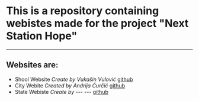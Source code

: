 # This is a repository containing webistes made for the project "Next Station Hope"
---
## Websites are:
- Shool Website *Create by Vukašin Vulović* [github](https://github.com/VukasinVulovic)
- City Webite *Created by Andrija Ćurčić* [github](https://github.com/curcic/)
- State Webiste *Create by --- ---* [github](https://https://github.com/)